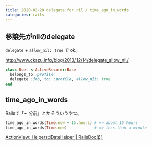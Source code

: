 ```yaml
---
title: 2020-02-20 delegate for nil / time_ago_in_words
categories: rails
---
```


## 移譲先がnilのdelegate

`delegate` + `allow_nil: true` で ok。

<http://www.ckazu.info/blog/2013/12/14/delegate_allow_nil/>

```rb
class User < ActiveRecord::Base
  belongs_to :profile
  delegate :job, to: :profile, allow_nil: true
end
```

## time_ago_in_words

Railsで「~ 分前」とかそういうやつ。

```rb
time_ago_in_words(Time.now - 15.hours) # => about 15 hours
time_ago_in_words(Time.now)            # => less than a minute
```

[ActionView::Helpers::DateHelper \| RailsDoc(β)](https://railsdoc.github.io/classes/ActionView/Helpers/DateHelper.html#method-i-time_ago_in_words)
